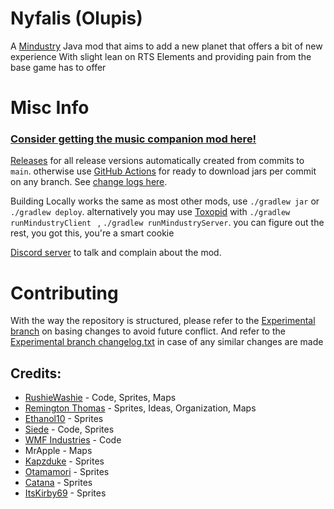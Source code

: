 # Nyfalis (Olupis)
A [Mindustry](https://github.com/Anuken/Mindustry) Java mod that aims to add a new planet that offers a bit of new experience
With slight lean on RTS Elements and providing pain from the base game has to offer

# Misc Info
### [Consider getting the music companion mod here!](https://github.com/JiroCab/Nyfalis-Music)

[Releases](https://github.com/JiroCab/Olupis/releases) for all release versions automatically created from commits to `main`. 
otherwise use [GitHub Actions](https://github.com/JiroCab/Olupis/actions) for ready to download jars per commit on any branch.
See [change logs here](https://github.com/JiroCab/Olupis/blob/main/changelog.txt).

Building Locally works the same as most other mods,  use `./gradlew jar` or `./gradlew deploy`.
alternatively you may use [Toxopid](https://github.com/Xpdustry/Toxopid) with `./gradlew runMindustryClient ` , `./gradlew runMindustryServer`.
you can figure out the rest, you got this, you're a smart cookie

[Discord server](https://discord.gg/S8wuZAF4ZZ) to talk and complain about the mod.

# Contributing
With the way the repository is structured, please refer to the [Experimental branch](https://github.com/JiroCab/Olupis/tree/experimental) on basing changes to avoid future conflict.
And refer to the [Experimental branch changelog.txt](https://github.com/JiroCab/Olupis/blob/experimental/changelog.txt) in case of any similar changes are made

## Credits:
* [RushieWashie](https://github.com/JiroCab) - Code, Sprites, Maps
* [Remington Thomas](https://github.com/NightmarishWolf) - Sprites, Ideas, Organization, Maps
* [Ethanol10](https://github.com/SuperEthanol10) - Sprites
* [Siede](https://github.com/siede2010) - Code, Sprites
* [WMF Industries](https://github.com/WMF-Industries) - Code
* MrApple - Maps
* [Kapzduke](https://github.com/kapzduke) - Sprites
* [Otamamori](https://github.com/Otamamori917) - Sprites
* [Catana](https://github.com/Catana791) - Sprites
* [ItsKirby69](https://github.com/ItsKirby69) - Sprites
